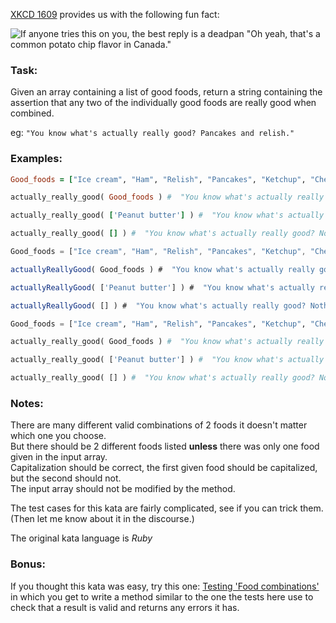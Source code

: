 [XKCD 1609]( http://xkcd.com/1609/) provides us with the following fun fact:

![If anyone tries this on you, the best reply is a deadpan "Oh yeah, that's a common potato chip flavor in Canada."](http://imgs.xkcd.com/comics/food_combinations.png)

### Task:

Given an array containing a list of good foods, return a string containing the assertion that any two of the individually good foods are really good when combined.

eg: `"You know what's actually really good? Pancakes and relish."`


### Examples:
```ruby
Good_foods = ["Ice cream", "Ham", "Relish", "Pancakes", "Ketchup", "Cheese", "Eggs", "Cupcakes", "Sour cream", "Hot chocolate", "Avocado", "Skittles"]

actually_really_good( Good_foods ) #  "You know what's actually really good? Pancakes and relish."

actually_really_good( ['Peanut butter'] ) #  "You know what's actually really good? Peanut butter and more peanut butter."

actually_really_good( [] ) #  "You know what's actually really good? Nothing!"

```
```javascript
Good_foods = ["Ice cream", "Ham", "Relish", "Pancakes", "Ketchup", "Cheese", "Eggs", "Cupcakes", "Sour cream", "Hot chocolate", "Avocado", "Skittles"]

actuallyReallyGood( Good_foods ) #  "You know what's actually really good? Pancakes and relish."

actuallyReallyGood( ['Peanut butter'] ) #  "You know what's actually really good? Peanut butter and more peanut butter."

actuallyReallyGood( [] ) #  "You know what's actually really good? Nothing!"
```
```python
Good_foods = ["Ice cream", "Ham", "Relish", "Pancakes", "Ketchup", "Cheese", "Eggs", "Cupcakes", "Sour cream", "Hot chocolate", "Avocado", "Skittles"]

actually_really_good( Good_foods ) #  "You know what's actually really good? Pancakes and relish."

actually_really_good( ['Peanut butter'] ) #  "You know what's actually really good? Peanut butter and more peanut butter."

actually_really_good( [] ) #  "You know what's actually really good? Nothing!"
```

### Notes:
There are many different valid combinations of 2 foods it doesn't matter which one you choose.  
But there should be 2 different foods listed **unless** there was only one food given in the input array.   
Capitalization should be correct, the first given food should be capitalized, but the second should not.   
The input array should not be modified by the method.   

The test cases for this kata are fairly complicated, see if you can trick them. (Then let me know about it in the discourse.)   

The original kata language is *Ruby*

### Bonus:
If you thought this kata was easy, try this one: [Testing 'Food combinations'](http://www.codewars.com/kata/testing-food-combinations) in which you get to write a method similar to the one the tests here use to check that a result is valid and returns any errors it has.
